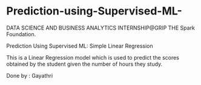 # Prediction-using-Supervised-ML-
DATA SCIENCE AND BUSINESS ANALYTICS INTERNSHIP@GRIP THE Spark Foundation.  

Prediction Using Supervised ML: Simple Linear Regression

This is a Linear Regression model which is used to predict the scores obtained by the student given the number of hours they study.

Done by : Gayathri
